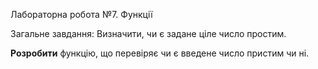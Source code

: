 Лабораторна робота №7. Функції

Загальне завдання: Визначити, чи є задане ціле число простим.

**Розробити** функцію, що перевіряє чи є введене число пристим чи ні.
